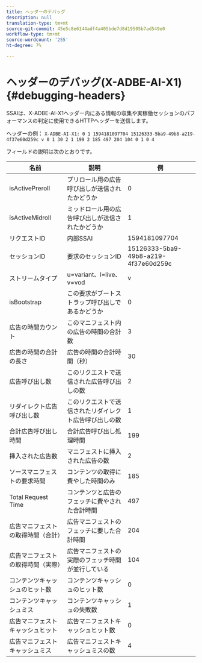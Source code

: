 ```yaml
---
title: ヘッダーのデバッグ
description: null
translation-type: tm+mt
source-git-commit: 45e5c8e6144adf4a405bde7d8d19505b7ad549e0
workflow-type: tm+mt
source-wordcount: '255'
ht-degree: 7%

---
```



# ヘッダーのデバッグ(X-ADBE-AI-X1) {#debugging-headers}

SSAIは、X-ADBE-AI-X1ヘッダー内にある情報の収集や実稼働セッションのパフォーマンスの判定に使用できるHTTPヘッダーを送信します。

ヘッダーの例：
`X-ADBE-AI-X1: 0 1 1594181097704 15126333-5ba9-49b8-a219-4f37e60d259c v 0 1 30 2 1 199 2 185 497 204 104 0 1 0 4`

フィールドの説明は次のとおりです。

| 名前 | 説明 | 例 |
|--- |--- |--- |
| isActivePreroll | プリロール用の広告呼び出しが送信されたかどうか | 0 |
| isActiveMidroll | ミッドロール用の広告呼び出しが送信されたかどうか | 1 |
| リクエストID | 内部SSAI | 1594181097704 |
| セッションID | 要求のセッションID | 15126333-5ba9-49b8-a219-4f37e60d259c |
| ストリームタイプ | u=variant、l=live、v=vod | v |
| isBootstrap | この要求がブートストラップ呼び出しであるかどうか | 0 |
| 広告の時間カウント | このマニフェスト内の広告の時間の合計数 | 3 |
| 広告の時間の合計の長さ | 広告の時間の合計時間（秒） | 30 |
| 広告呼び出し数 | このリクエストで送信された広告呼び出しの数 | 2 |
| リダイレクト広告呼び出し数 | このリクエストで送信されたリダイレクト広告呼び出しの数 | 1 |
| 合計広告呼び出し時間 | 合計広告呼び出し処理時間 | 199 |
| 挿入された広告数 | マニフェストに挿入された広告の数 | 2 |
| ソースマニフェストの要求時間 | コンテンツの取得に費やした時間のみ | 185 |
| Total Request Time | コンテンツと広告のフェッチに費やされた合計時間 | 497 |
| 広告マニフェストの取得時間（合計） | 広告マニフェストのフェッチに要した合計時間 | 204 |
| 広告マニフェストの取得時間（実際） | 広告マニフェストの実際のフェッチ時間が並行している | 104 |
| コンテンツキャッシュのヒット数 | コンテンツキャッシュのヒット数 | 0 |
| コンテンツキャッシュミス | コンテンツキャッシュの失敗数 | 1 |
| 広告マニフェストキャッシュヒット | 広告マニフェストキャッシュヒット数 | 0 |
| 広告マニフェストキャッシュミス | 広告マニフェストキャッシュミスの数 | 4 |